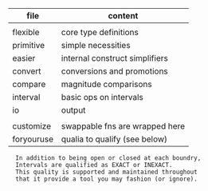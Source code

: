 | file | content |
|------|---------|
|      |         |
| flexible | core type definitions |
| primitive| simple necessities |
| easier   | internal construct simplifiers |
| convert  | conversions and promotions |
| compare  | magnitude comparisons |
| interval | basic ops on intervals |
| io | output |
|    |        |
| customize  | swappable fns are wrapped here |
| foryouruse | qualia to qualify (see below) |

      In addition to being open or closed at each boundry,
      Intervals are qualified as EXACT or INEXACT.
      This quality is supported and maintained throughout
      that it provide a tool you may fashion (or ignore).
      
      
